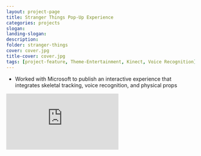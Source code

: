 ```yaml
---
layout: project-page
title: Stranger Things Pop-Up Experience
categories: projects
slogan: 
landing-slogan: 
description:
folder: stranger-things
cover: cover.jpg
title-cover: cover.jpg
tags: [project-feature, Theme-Entertainment, Kinect, Voice Recognition]
---
```

<ul>
  <li>Worked with Microsoft to publish an interactive experience that integrates skeletal tracking, voice recognition, and physical props</li>
</ul>
<div class="columns">
    <div class="column">
        <div class="video-container">
        <iframe src="https://www.youtube.com/embed/N4c_7vgxEQA" frameborder="0" webkitallowfullscreen mozallowfullscreen allowfullscreen></iframe>
        </div>
    </div>
</div>